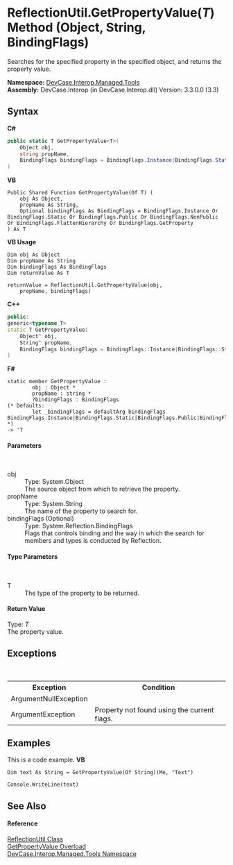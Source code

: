 # ReflectionUtil.GetPropertyValue(*T*) Method (Object, String, BindingFlags)
 

Searches for the specified property in the specified object, and returns the property value.

**Namespace:**&nbsp;<a href="N_DevCase_Interop_Managed_Tools">DevCase.Interop.Managed.Tools</a><br />**Assembly:**&nbsp;DevCase.Interop (in DevCase.Interop.dll) Version: 3.3.0.0 (3.3)

## Syntax

**C#**<br />
``` C#
public static T GetPropertyValue<T>(
	Object obj,
	string propName,
	BindingFlags bindingFlags = BindingFlags.Instance|BindingFlags.Static|BindingFlags.Public|BindingFlags.NonPublic|BindingFlags.FlattenHierarchy|BindingFlags.GetProperty
)

```

**VB**<br />
``` VB
Public Shared Function GetPropertyValue(Of T) ( 
	obj As Object,
	propName As String,
	Optional bindingFlags As BindingFlags = BindingFlags.Instance Or BindingFlags.Static Or BindingFlags.Public Or BindingFlags.NonPublic Or BindingFlags.FlattenHierarchy Or BindingFlags.GetProperty
) As T
```

**VB Usage**<br />
``` VB Usage
Dim obj As Object
Dim propName As String
Dim bindingFlags As BindingFlags
Dim returnValue As T

returnValue = ReflectionUtil.GetPropertyValue(obj, 
	propName, bindingFlags)
```

**C++**<br />
``` C++
public:
generic<typename T>
static T GetPropertyValue(
	Object^ obj, 
	String^ propName, 
	BindingFlags bindingFlags = BindingFlags::Instance|BindingFlags::Static|BindingFlags::Public|BindingFlags::NonPublic|BindingFlags::FlattenHierarchy|BindingFlags::GetProperty
)
```

**F#**<br />
``` F#
static member GetPropertyValue : 
        obj : Object * 
        propName : string * 
        ?bindingFlags : BindingFlags 
(* Defaults:
        let _bindingFlags = defaultArg bindingFlags BindingFlags.Instance|BindingFlags.Static|BindingFlags.Public|BindingFlags.NonPublic|BindingFlags.FlattenHierarchy|BindingFlags.GetProperty
*)
-> 'T 

```


#### Parameters
&nbsp;<dl><dt>obj</dt><dd>Type: System.Object<br />The source object from which to retrieve the property.</dd><dt>propName</dt><dd>Type: System.String<br />The name of the property to search for.</dd><dt>bindingFlags (Optional)</dt><dd>Type: System.Reflection.BindingFlags<br />Flags that controls binding and the way in which the search for members and types is conducted by Reflection.</dd></dl>

#### Type Parameters
&nbsp;<dl><dt>T</dt><dd>The type of the property to be returned.</dd></dl>

#### Return Value
Type: *T*<br />The property value.

## Exceptions
&nbsp;<table><tr><th>Exception</th><th>Condition</th></tr><tr><td>ArgumentNullException</td><td /></tr><tr><td>ArgumentException</td><td>Property not found using the current flags.</td></tr></table>

## Examples
This is a code example. 
**VB**<br />
``` VB
Dim text As String = GetPropertyValue(Of String)(Me, "Text")

Console.WriteLine(text)
```


## See Also


#### Reference
<a href="T_DevCase_Interop_Managed_Tools_ReflectionUtil">ReflectionUtil Class</a><br /><a href="Overload_DevCase_Interop_Managed_Tools_ReflectionUtil_GetPropertyValue">GetPropertyValue Overload</a><br /><a href="N_DevCase_Interop_Managed_Tools">DevCase.Interop.Managed.Tools Namespace</a><br />